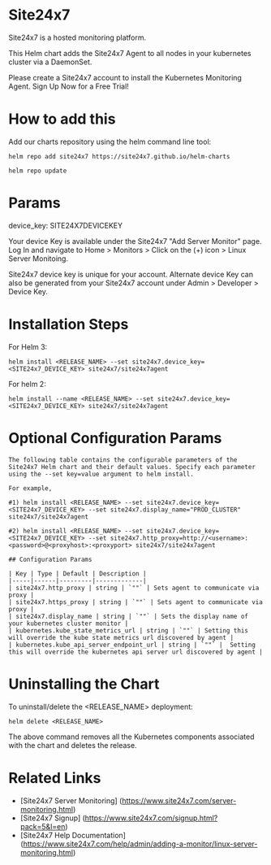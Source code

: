 Site24x7
========

Site24x7 is a hosted monitoring platform. 

This Helm chart adds the Site24x7 Agent to all nodes in your kubernetes cluster via a DaemonSet.

Please create a Site24x7 account to install the Kubernetes Monitoring Agent. Sign Up Now for a Free Trial! 


How to add this
===============

Add our charts repository using the helm command line tool:

	helm repo add site24x7 https://site24x7.github.io/helm-charts

	helm repo update


Params
======

device_key: SITE24X7DEVICEKEY 

Your device Key is available under the Site24x7 "Add Server Monitor" page. Log In and navigate to Home > Monitors > Click on the (+) icon > Linux Server Monitoing. 

Site24x7 device key is unique for your account. Alternate device Key can also be generated from your Site24x7 account under Admin > Developer > Device Key.

Installation Steps
==================
	
   For Helm 3:
   	
   	helm install <RELEASE_NAME> --set site24x7.device_key=<SITE24x7_DEVICE_KEY> site24x7/site24x7agent
   	
   For helm 2:
   	
   	helm install --name <RELEASE_NAME> --set site24x7.device_key=<SITE24x7_DEVICE_KEY> site24x7/site24x7agent

Optional Configuration Params
=============================


	The following table contains the configurable parameters of the Site24x7 Helm chart and their default values. Specify each parameter using the --set key=value argument to helm install. 
	
	For example, 
	
	#1) helm install <RELEASE_NAME> --set site24x7.device_key=<SITE24x7_DEVICE_KEY> --set site24x7.display_name="PROD_CLUSTER" site24x7/site24x7agent
	
	#2) helm install <RELEASE_NAME> --set site24x7.device_key=<SITE24x7_DEVICE_KEY> --set site24x7.http_proxy=http://<username>:<password>@<proxyhost>:<proxyport> site24x7/site24x7agent
	
	## Configuration Params	
	
	| Key | Type | Default | Description |
	|-----|------|---------|-------------|
	| site24x7.http_proxy | string | `""` | Sets agent to communicate via proxy |
	| site24x7.https_proxy | string | `""` | Sets agent to communicate via proxy |
	| site24x7.display_name | string | `""` | Sets the display name of your kubernetes cluster monitor |
	| kubernetes.kube_state_metrics_url | string | `""` | Setting this will override the kube state metrics url discovered by agent |
	| kubernetes.kube_api_server_endpoint_url | string | `""` |  Setting this will override the kubernetes api server url discovered by agent |


Uninstalling the Chart
======================

   To uninstall/delete the <RELEASE_NAME> deployment:
   
   	helm delete <RELEASE_NAME>

   The above command removes all the Kubernetes components associated with the chart and deletes the release.




Related Links
=====
* [Site24x7 Server Monitoring] (https://www.site24x7.com/server-monitoring.html)
* [Site24x7 Signup] (https://www.site24x7.com/signup.html?pack=5&l=en)
* [Site24x7 Help Documentation] (https://www.site24x7.com/help/admin/adding-a-monitor/linux-server-monitoring.html)

